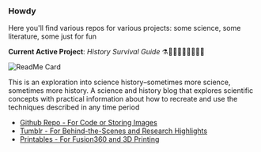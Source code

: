### Howdy

Here you'll find various repos for various projects: some science, some literature, some just for fun

**Current Active Project**: _History Survival Guide_ ⚗️👩🏽‍🚀🧮👨🏽‍🚀🔭

![ReadMe Card](https://github-readme-stats.vercel.app/api/pin/?username=cyschneck&repo=History-Survival-Guide)

This is an exploration into science history–sometimes more science, sometimes more history. A science and history blog that explores scientific concepts with practical information about how to recreate and use the techniques described in any time period

- [Github Repo - For Code or Storing Images](https://github.com/cyschneck/History-Survival-Guide)
- [Tumblr - For Behind-the-Scenes and Research Highlights](historysurvivalguide.tumblr.com)
- [Printables - For Fusion360 and 3D Printing](https://www.printables.com/social/328713-cyschneck/about)

<!--
**cyschneck/cyschneck** is a ✨ _special_ ✨ repository because its `README.md` (this file) appears on your GitHub profile.

Here are some ideas to get you started:

- Hi there 👋
- 🔭 I’m currently working on ...
- 🌱 I’m currently learning ...
- 👯 I’m looking to collaborate on ...
- 🤔 I’m looking for help with ...
- 💬 Ask me about ...
- 📫 How to reach me: ...
- 😄 Pronouns: ...
- ⚡ Fun fact: ...
-->
